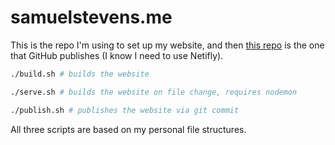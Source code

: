 # samuelstevens.me

This is the repo I'm using to set up my website, and then [this repo](https://github.com/samuelstevens/samuelstevens.github.io) is the one that GitHub publishes (I know I need to use Netifly).

```bash
./build.sh # builds the website

./serve.sh # builds the website on file change, requires nodemon

./publish.sh # publishes the website via git commit
```

All three scripts are based on my personal file structures.
